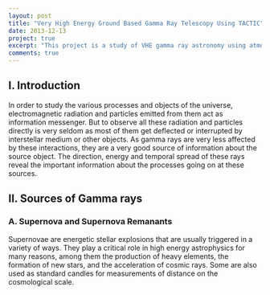 ```yaml
---
layout: post
title: "Very High Energy Ground Based Gamma Ray Telescopy Using TACTIC"
date: 2013-12-13
project: true
excerpt: "This project is a study of VHE gamma ray astronomy using atmospheric Cherenkov technique. The project involved the study of processes of interaction of gamma rays, formation of extensive air showers, imaging of the Cherenkov radiation and data analysis of the observed data of Crab Nebula and MRK421 using TACTIC at Mt. Abu, India."
comments: true
---
```


## I. Introduction

In order to study the various processes and objects of the universe, electromagnetic radiation and particles emitted from them act as information messenger. But to observe all these radiation and particles directly is very seldom as most of them get deflected or interrupted by interstellar medium or other objects. As gamma rays are very less affected by these interactions, they are a very good source of information about the source object. The direction, energy and temporal spread of these rays reveal the important information about the processes going on at these sources.

## II. Sources of Gamma rays

### A. Supernova and Supernova Remanants
Supernovae are energetic stellar explosions that are usually triggered in a variety of ways. They play a critical role in high energy astrophysics for many reasons, among them the production of heavy elements, the formation of new stars, and the acceleration of cosmic rays. Some are also used as standard candles for measurements of distance on the cosmological scale.